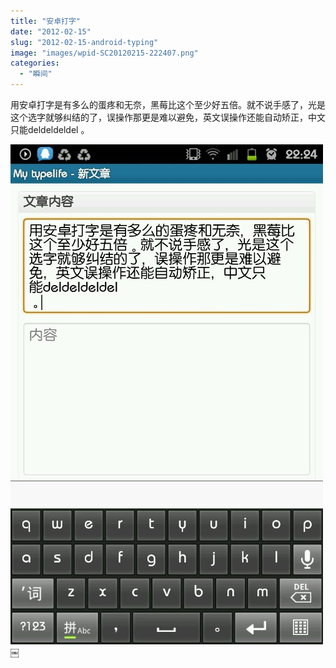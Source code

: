 ```yaml
---
title: "安卓打字"
date: "2012-02-15"
slug: "2012-02-15-android-typing"
image: "images/wpid-SC20120215-222407.png"
categories: 
  - "瞬间"
---
```


用安卓打字是有多么的蛋疼和无奈，黑莓比这个至少好五倍。就不说手感了，光是这个选字就够纠结的了，误操作那更是难以避免，英文误操作还能自动矫正，中文只能deldeldeldel
。

![image](images/wpid-SC20120215-222407.png "SC20120215-222407.png")￼
